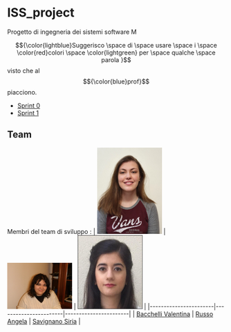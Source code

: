 # ISS_project
Progetto di ingegneria dei sistemi software M

$${\color{lightblue}Suggerisco \space di \space usare \space i \space \color{red}colori \space \color{lightgreen} per \space qualche \space parola }$$
  visto che al $${\color{blue}prof}$$ piacciono. 

- [Sprint 0](Sprint0)
- [Sprint 1](Sprint1)

## Team
Membri del team di sviluppo :
| <img src="./commons/resources/Profileimg/vale.jpg" width="150"/> | <img src="./commons/resources/Profileimg/Angela.jpg" width="150"/> | <img src="./commons/resources/Profileimg/Siria.jpeg" width="150"/> |
|-----------------------|-----------------------|-----------------------|
| [Bacchelli Valentina](https://github.com/VBacchelli)       | [Russo Angela](https://github.com/gioliee)        | [Savignano Siria](https://github.com/sirius-22)       |
